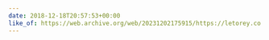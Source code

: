 ```yaml
---
date: 2018-12-18T20:57:53+00:00
like_of: https://web.archive.org/web/20231202175915/https://letorey.co.uk/blog/new-css-layout-by-rachel-andrew
---
```


